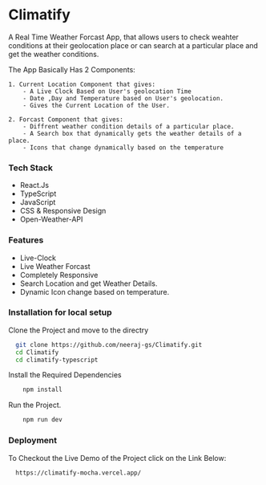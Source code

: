 
# Climatify

A Real Time Weather Forcast App, that allows users to check weahter conditions at their geolocation place or can search at a particular place and get the weather conditions.

The App Basically Has 2 Components:
    
    1. Current Location Component that gives:
        - A Live Clock Based on User's geolocation Time 
        - Date ,Day and Temperature based on User's geolocation.
        - Gives the Current Location of the User.
    
    2. Forcast Component that gives: 
        - Diffrent weather condition details of a particular place.
        - A Search box that dynamically gets the weather details of a place.
        - Icons that change dynamically based on the temperature





### Tech Stack

- React.Js
- TypeScript
- JavaScript
- CSS & Responsive Design
- Open-Weather-API


    


### Features

- Live-Clock
- Live Weather Forcast
- Completely Responsive
- Search Location and get Weather Details.
- Dynamic Icon change based on temperature.


### Installation for local setup



Clone the Project and move to the directry
```bash
  git clone https://github.com/neeraj-gs/Climatify.git
  cd Climatify
  cd climatify-typescript
```

Install the Required Dependencies
```bash
    npm install
```

Run the Project.
```bash
    npm run dev
```

    
### Deployment

To Checkout the Live Demo of the Project click on the Link Below:

```bash
  https://climatify-mocha.vercel.app/
```

